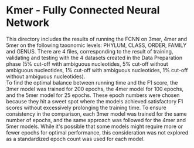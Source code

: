 # Kmer - Fully Connected Neural Network
This directory includes the results of running the FCNN on 3mer, 4mer and 5mer on the following taxonomic levels: PHYLUM, CLASS, ORDER, FAMILY and GENUS. There are 4 files, corresponding to the result of training, validating and testing with the 4 datasets created in the Data Preparation phase (5% cut-off with ambiguous nucleotides, 5% cut-off without ambiguous nucleotides, 1% cut-off with ambiguous nucleotides, 1% cut-off without ambiguous nucleotides).\
To find the optimal balance between running time and the F1 score, the 3mer model was trained for 200 epochs, the 4mer model for 100 epochs, and the 5mer model for 25 epochs. These epoch numbers were chosen because they hit a sweet spot where the models achieved satisfactory F1 scores without excessively prolonging the training time. To ensure consistency in the comparison, each 3mer model was trained for the same number of epochs, and the same approach was followed for the 4mer and 5mer models. While it's possible that some models might require more or fewer epochs for optimal performance, this consideration was not explored as a standardized epoch count was used for each model.
